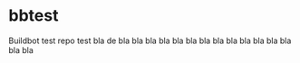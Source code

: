 # bbtest
Buildbot test repo
test
bla de bla bla bla bla bla bla bla bla
bla bla bla bla bla bla bla
